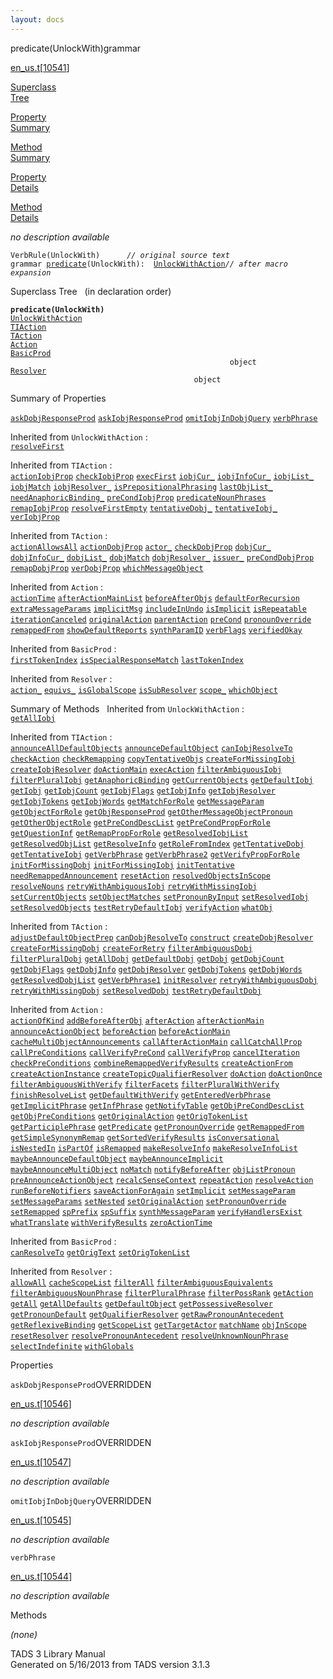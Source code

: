 ```yaml
---
layout: docs
---
```

<span class="title">predicate(UnlockWith)</span><span class="type">grammar</span>

[en_us.t](../file/en_us.t.html)\[[10541](../source/en_us.t.html#10541)\]

[Superclass  
Tree](#_SuperClassTree_)

[Property  
Summary](#_PropSummary_)

[Method  
Summary](#_MethodSummary_)

[Property  
Details](#_Properties_)

[Method  
Details](#_Methods_)



*no description available*

`VerbRule(UnlockWith)      `*`// original source text`*  
`grammar `<span class="gramalt">[`predicate`](../object/predicate.html)`(UnlockWith)`</span>` :   `[`UnlockWithAction`](../object/UnlockWithAction.html)*`// after macro expansion`*



<span id="_SuperClassTree_"></span>



<span class="hdln">Superclass Tree</span>   (in declaration order)



**`predicate(UnlockWith)`**  
[`UnlockWithAction`](../object/UnlockWithAction.html)  
[`TIAction`](../object/TIAction.html)  
[`TAction`](../object/TAction.html)  
[`Action`](../object/Action.html)  
[`BasicProd`](../object/BasicProd.html)  
`                                                 object`  
[`Resolver`](../object/Resolver.html)  
`                                         object`  
<span id="_PropSummary_"></span>



<span class="hdln">Summary of Properties</span>  



[`askDobjResponseProd`](#askDobjResponseProd) [`askIobjResponseProd`](#askIobjResponseProd) [`omitIobjInDobjQuery`](#omitIobjInDobjQuery) [`verbPhrase`](#verbPhrase)

Inherited from `UnlockWithAction` :  
[`resolveFirst`](../object/UnlockWithAction.html#resolveFirst)

Inherited from `TIAction` :  
[`actionIobjProp`](../object/TIAction.html#actionIobjProp) [`checkIobjProp`](../object/TIAction.html#checkIobjProp) [`execFirst`](../object/TIAction.html#execFirst) [`iobjCur_`](../object/TIAction.html#iobjCur_) [`iobjInfoCur_`](../object/TIAction.html#iobjInfoCur_) [`iobjList_`](../object/TIAction.html#iobjList_) [`iobjMatch`](../object/TIAction.html#iobjMatch) [`iobjResolver_`](../object/TIAction.html#iobjResolver_) [`isPrepositionalPhrasing`](../object/TIAction.html#isPrepositionalPhrasing) [`lastObjList_`](../object/TIAction.html#lastObjList_) [`needAnaphoricBinding_`](../object/TIAction.html#needAnaphoricBinding_) [`preCondIobjProp`](../object/TIAction.html#preCondIobjProp) [`predicateNounPhrases`](../object/TIAction.html#predicateNounPhrases) [`remapIobjProp`](../object/TIAction.html#remapIobjProp) [`resolveFirstEmpty`](../object/TIAction.html#resolveFirstEmpty) [`tentativeDobj_`](../object/TIAction.html#tentativeDobj_) [`tentativeIobj_`](../object/TIAction.html#tentativeIobj_) [`verIobjProp`](../object/TIAction.html#verIobjProp)

Inherited from `TAction` :  
[`actionAllowsAll`](../object/TAction.html#actionAllowsAll) [`actionDobjProp`](../object/TAction.html#actionDobjProp) [`actor_`](../object/TAction.html#actor_) [`checkDobjProp`](../object/TAction.html#checkDobjProp) [`dobjCur_`](../object/TAction.html#dobjCur_) [`dobjInfoCur_`](../object/TAction.html#dobjInfoCur_) [`dobjList_`](../object/TAction.html#dobjList_) [`dobjMatch`](../object/TAction.html#dobjMatch) [`dobjResolver_`](../object/TAction.html#dobjResolver_) [`issuer_`](../object/TAction.html#issuer_) [`preCondDobjProp`](../object/TAction.html#preCondDobjProp) [`remapDobjProp`](../object/TAction.html#remapDobjProp) [`verDobjProp`](../object/TAction.html#verDobjProp) [`whichMessageObject`](../object/TAction.html#whichMessageObject)

Inherited from `Action` :  
[`actionTime`](../object/Action.html#actionTime) [`afterActionMainList`](../object/Action.html#afterActionMainList) [`beforeAfterObjs`](../object/Action.html#beforeAfterObjs) [`defaultForRecursion`](../object/Action.html#defaultForRecursion) [`extraMessageParams`](../object/Action.html#extraMessageParams) [`implicitMsg`](../object/Action.html#implicitMsg) [`includeInUndo`](../object/Action.html#includeInUndo) [`isImplicit`](../object/Action.html#isImplicit) [`isRepeatable`](../object/Action.html#isRepeatable) [`iterationCanceled`](../object/Action.html#iterationCanceled) [`originalAction`](../object/Action.html#originalAction) [`parentAction`](../object/Action.html#parentAction) [`preCond`](../object/Action.html#preCond) [`pronounOverride`](../object/Action.html#pronounOverride) [`remappedFrom`](../object/Action.html#remappedFrom) [`showDefaultReports`](../object/Action.html#showDefaultReports) [`synthParamID`](../object/Action.html#synthParamID) [`verbFlags`](../object/Action.html#verbFlags) [`verifiedOkay`](../object/Action.html#verifiedOkay)

Inherited from `BasicProd` :  
[`firstTokenIndex`](../object/BasicProd.html#firstTokenIndex) [`isSpecialResponseMatch`](../object/BasicProd.html#isSpecialResponseMatch) [`lastTokenIndex`](../object/BasicProd.html#lastTokenIndex)

Inherited from `Resolver` :  
[`action_`](../object/Resolver.html#action_) [`equivs_`](../object/Resolver.html#equivs_) [`isGlobalScope`](../object/Resolver.html#isGlobalScope) [`isSubResolver`](../object/Resolver.html#isSubResolver) [`scope_`](../object/Resolver.html#scope_) [`whichObject`](../object/Resolver.html#whichObject)

<span id="_MethodSummary_"></span>



<span class="hdln">Summary of Methods</span>  
Inherited from `UnlockWithAction` :  
[`getAllIobj`](../object/UnlockWithAction.html#getAllIobj)

Inherited from `TIAction` :  
[`announceAllDefaultObjects`](../object/TIAction.html#announceAllDefaultObjects) [`announceDefaultObject`](../object/TIAction.html#announceDefaultObject) [`canIobjResolveTo`](../object/TIAction.html#canIobjResolveTo) [`checkAction`](../object/TIAction.html#checkAction) [`checkRemapping`](../object/TIAction.html#checkRemapping) [`copyTentativeObjs`](../object/TIAction.html#copyTentativeObjs) [`createForMissingIobj`](../object/TIAction.html#createForMissingIobj) [`createIobjResolver`](../object/TIAction.html#createIobjResolver) [`doActionMain`](../object/TIAction.html#doActionMain) [`execAction`](../object/TIAction.html#execAction) [`filterAmbiguousIobj`](../object/TIAction.html#filterAmbiguousIobj) [`filterPluralIobj`](../object/TIAction.html#filterPluralIobj) [`getAnaphoricBinding`](../object/TIAction.html#getAnaphoricBinding) [`getCurrentObjects`](../object/TIAction.html#getCurrentObjects) [`getDefaultIobj`](../object/TIAction.html#getDefaultIobj) [`getIobj`](../object/TIAction.html#getIobj) [`getIobjCount`](../object/TIAction.html#getIobjCount) [`getIobjFlags`](../object/TIAction.html#getIobjFlags) [`getIobjInfo`](../object/TIAction.html#getIobjInfo) [`getIobjResolver`](../object/TIAction.html#getIobjResolver) [`getIobjTokens`](../object/TIAction.html#getIobjTokens) [`getIobjWords`](../object/TIAction.html#getIobjWords) [`getMatchForRole`](../object/TIAction.html#getMatchForRole) [`getMessageParam`](../object/TIAction.html#getMessageParam) [`getObjectForRole`](../object/TIAction.html#getObjectForRole) [`getObjResponseProd`](../object/TIAction.html#getObjResponseProd) [`getOtherMessageObjectPronoun`](../object/TIAction.html#getOtherMessageObjectPronoun) [`getOtherObjectRole`](../object/TIAction.html#getOtherObjectRole) [`getPreCondDescList`](../object/TIAction.html#getPreCondDescList) [`getPreCondPropForRole`](../object/TIAction.html#getPreCondPropForRole) [`getQuestionInf`](../object/TIAction.html#getQuestionInf) [`getRemapPropForRole`](../object/TIAction.html#getRemapPropForRole) [`getResolvedIobjList`](../object/TIAction.html#getResolvedIobjList) [`getResolvedObjList`](../object/TIAction.html#getResolvedObjList) [`getResolveInfo`](../object/TIAction.html#getResolveInfo) [`getRoleFromIndex`](../object/TIAction.html#getRoleFromIndex) [`getTentativeDobj`](../object/TIAction.html#getTentativeDobj) [`getTentativeIobj`](../object/TIAction.html#getTentativeIobj) [`getVerbPhrase`](../object/TIAction.html#getVerbPhrase) [`getVerbPhrase2`](../object/TIAction.html#getVerbPhrase2) [`getVerifyPropForRole`](../object/TIAction.html#getVerifyPropForRole) [`initForMissingDobj`](../object/TIAction.html#initForMissingDobj) [`initForMissingIobj`](../object/TIAction.html#initForMissingIobj) [`initTentative`](../object/TIAction.html#initTentative) [`needRemappedAnnouncement`](../object/TIAction.html#needRemappedAnnouncement) [`resetAction`](../object/TIAction.html#resetAction) [`resolvedObjectsInScope`](../object/TIAction.html#resolvedObjectsInScope) [`resolveNouns`](../object/TIAction.html#resolveNouns) [`retryWithAmbiguousIobj`](../object/TIAction.html#retryWithAmbiguousIobj) [`retryWithMissingIobj`](../object/TIAction.html#retryWithMissingIobj) [`setCurrentObjects`](../object/TIAction.html#setCurrentObjects) [`setObjectMatches`](../object/TIAction.html#setObjectMatches) [`setPronounByInput`](../object/TIAction.html#setPronounByInput) [`setResolvedIobj`](../object/TIAction.html#setResolvedIobj) [`setResolvedObjects`](../object/TIAction.html#setResolvedObjects) [`testRetryDefaultIobj`](../object/TIAction.html#testRetryDefaultIobj) [`verifyAction`](../object/TIAction.html#verifyAction) [`whatObj`](../object/TIAction.html#whatObj)

Inherited from `TAction` :  
[`adjustDefaultObjectPrep`](../object/TAction.html#adjustDefaultObjectPrep) [`canDobjResolveTo`](../object/TAction.html#canDobjResolveTo) [`construct`](../object/TAction.html#construct) [`createDobjResolver`](../object/TAction.html#createDobjResolver) [`createForMissingDobj`](../object/TAction.html#createForMissingDobj) [`createForRetry`](../object/TAction.html#createForRetry) [`filterAmbiguousDobj`](../object/TAction.html#filterAmbiguousDobj) [`filterPluralDobj`](../object/TAction.html#filterPluralDobj) [`getAllDobj`](../object/TAction.html#getAllDobj) [`getDefaultDobj`](../object/TAction.html#getDefaultDobj) [`getDobj`](../object/TAction.html#getDobj) [`getDobjCount`](../object/TAction.html#getDobjCount) [`getDobjFlags`](../object/TAction.html#getDobjFlags) [`getDobjInfo`](../object/TAction.html#getDobjInfo) [`getDobjResolver`](../object/TAction.html#getDobjResolver) [`getDobjTokens`](../object/TAction.html#getDobjTokens) [`getDobjWords`](../object/TAction.html#getDobjWords) [`getResolvedDobjList`](../object/TAction.html#getResolvedDobjList) [`getVerbPhrase1`](../object/TAction.html#getVerbPhrase1) [`initResolver`](../object/TAction.html#initResolver) [`retryWithAmbiguousDobj`](../object/TAction.html#retryWithAmbiguousDobj) [`retryWithMissingDobj`](../object/TAction.html#retryWithMissingDobj) [`setResolvedDobj`](../object/TAction.html#setResolvedDobj) [`testRetryDefaultDobj`](../object/TAction.html#testRetryDefaultDobj)

Inherited from `Action` :  
[`actionOfKind`](../object/Action.html#actionOfKind) [`addBeforeAfterObj`](../object/Action.html#addBeforeAfterObj) [`afterAction`](../object/Action.html#afterAction) [`afterActionMain`](../object/Action.html#afterActionMain) [`announceActionObject`](../object/Action.html#announceActionObject) [`beforeAction`](../object/Action.html#beforeAction) [`beforeActionMain`](../object/Action.html#beforeActionMain) [`cacheMultiObjectAnnouncements`](../object/Action.html#cacheMultiObjectAnnouncements) [`callAfterActionMain`](../object/Action.html#callAfterActionMain) [`callCatchAllProp`](../object/Action.html#callCatchAllProp) [`callPreConditions`](../object/Action.html#callPreConditions) [`callVerifyPreCond`](../object/Action.html#callVerifyPreCond) [`callVerifyProp`](../object/Action.html#callVerifyProp) [`cancelIteration`](../object/Action.html#cancelIteration) [`checkPreConditions`](../object/Action.html#checkPreConditions) [`combineRemappedVerifyResults`](../object/Action.html#combineRemappedVerifyResults) [`createActionFrom`](../object/Action.html#createActionFrom) [`createActionInstance`](../object/Action.html#createActionInstance) [`createTopicQualifierResolver`](../object/Action.html#createTopicQualifierResolver) [`doAction`](../object/Action.html#doAction) [`doActionOnce`](../object/Action.html#doActionOnce) [`filterAmbiguousWithVerify`](../object/Action.html#filterAmbiguousWithVerify) [`filterFacets`](../object/Action.html#filterFacets) [`filterPluralWithVerify`](../object/Action.html#filterPluralWithVerify) [`finishResolveList`](../object/Action.html#finishResolveList) [`getDefaultWithVerify`](../object/Action.html#getDefaultWithVerify) [`getEnteredVerbPhrase`](../object/Action.html#getEnteredVerbPhrase) [`getImplicitPhrase`](../object/Action.html#getImplicitPhrase) [`getInfPhrase`](../object/Action.html#getInfPhrase) [`getNotifyTable`](../object/Action.html#getNotifyTable) [`getObjPreCondDescList`](../object/Action.html#getObjPreCondDescList) [`getObjPreConditions`](../object/Action.html#getObjPreConditions) [`getOriginalAction`](../object/Action.html#getOriginalAction) [`getOrigTokenList`](../object/Action.html#getOrigTokenList) [`getParticiplePhrase`](../object/Action.html#getParticiplePhrase) [`getPredicate`](../object/Action.html#getPredicate) [`getPronounOverride`](../object/Action.html#getPronounOverride) [`getRemappedFrom`](../object/Action.html#getRemappedFrom) [`getSimpleSynonymRemap`](../object/Action.html#getSimpleSynonymRemap) [`getSortedVerifyResults`](../object/Action.html#getSortedVerifyResults) [`isConversational`](../object/Action.html#isConversational) [`isNestedIn`](../object/Action.html#isNestedIn) [`isPartOf`](../object/Action.html#isPartOf) [`isRemapped`](../object/Action.html#isRemapped) [`makeResolveInfo`](../object/Action.html#makeResolveInfo) [`makeResolveInfoList`](../object/Action.html#makeResolveInfoList) [`maybeAnnounceDefaultObject`](../object/Action.html#maybeAnnounceDefaultObject) [`maybeAnnounceImplicit`](../object/Action.html#maybeAnnounceImplicit) [`maybeAnnounceMultiObject`](../object/Action.html#maybeAnnounceMultiObject) [`noMatch`](../object/Action.html#noMatch) [`notifyBeforeAfter`](../object/Action.html#notifyBeforeAfter) [`objListPronoun`](../object/Action.html#objListPronoun) [`preAnnounceActionObject`](../object/Action.html#preAnnounceActionObject) [`recalcSenseContext`](../object/Action.html#recalcSenseContext) [`repeatAction`](../object/Action.html#repeatAction) [`resolveAction`](../object/Action.html#resolveAction) [`runBeforeNotifiers`](../object/Action.html#runBeforeNotifiers) [`saveActionForAgain`](../object/Action.html#saveActionForAgain) [`setImplicit`](../object/Action.html#setImplicit) [`setMessageParam`](../object/Action.html#setMessageParam) [`setMessageParams`](../object/Action.html#setMessageParams) [`setNested`](../object/Action.html#setNested) [`setOriginalAction`](../object/Action.html#setOriginalAction) [`setPronounOverride`](../object/Action.html#setPronounOverride) [`setRemapped`](../object/Action.html#setRemapped) [`spPrefix`](../object/Action.html#spPrefix) [`spSuffix`](../object/Action.html#spSuffix) [`synthMessageParam`](../object/Action.html#synthMessageParam) [`verifyHandlersExist`](../object/Action.html#verifyHandlersExist) [`whatTranslate`](../object/Action.html#whatTranslate) [`withVerifyResults`](../object/Action.html#withVerifyResults) [`zeroActionTime`](../object/Action.html#zeroActionTime)

Inherited from `BasicProd` :  
[`canResolveTo`](../object/BasicProd.html#canResolveTo) [`getOrigText`](../object/BasicProd.html#getOrigText) [`setOrigTokenList`](../object/BasicProd.html#setOrigTokenList)

Inherited from `Resolver` :  
[`allowAll`](../object/Resolver.html#allowAll) [`cacheScopeList`](../object/Resolver.html#cacheScopeList) [`filterAll`](../object/Resolver.html#filterAll) [`filterAmbiguousEquivalents`](../object/Resolver.html#filterAmbiguousEquivalents) [`filterAmbiguousNounPhrase`](../object/Resolver.html#filterAmbiguousNounPhrase) [`filterPluralPhrase`](../object/Resolver.html#filterPluralPhrase) [`filterPossRank`](../object/Resolver.html#filterPossRank) [`getAction`](../object/Resolver.html#getAction) [`getAll`](../object/Resolver.html#getAll) [`getAllDefaults`](../object/Resolver.html#getAllDefaults) [`getDefaultObject`](../object/Resolver.html#getDefaultObject) [`getPossessiveResolver`](../object/Resolver.html#getPossessiveResolver) [`getPronounDefault`](../object/Resolver.html#getPronounDefault) [`getQualifierResolver`](../object/Resolver.html#getQualifierResolver) [`getRawPronounAntecedent`](../object/Resolver.html#getRawPronounAntecedent) [`getReflexiveBinding`](../object/Resolver.html#getReflexiveBinding) [`getScopeList`](../object/Resolver.html#getScopeList) [`getTargetActor`](../object/Resolver.html#getTargetActor) [`matchName`](../object/Resolver.html#matchName) [`objInScope`](../object/Resolver.html#objInScope) [`resetResolver`](../object/Resolver.html#resetResolver) [`resolvePronounAntecedent`](../object/Resolver.html#resolvePronounAntecedent) [`resolveUnknownNounPhrase`](../object/Resolver.html#resolveUnknownNounPhrase) [`selectIndefinite`](../object/Resolver.html#selectIndefinite) [`withGlobals`](../object/Resolver.html#withGlobals)

<span id="_Properties_"></span>



<span class="hdln">Properties</span>  



<span id="askDobjResponseProd"></span>

`askDobjResponseProd`<span class="rem">OVERRIDDEN</span>

[en_us.t](../file/en_us.t.html)\[[10546](../source/en_us.t.html#10546)\]



*no description available*



<span id="askIobjResponseProd"></span>

`askIobjResponseProd`<span class="rem">OVERRIDDEN</span>

[en_us.t](../file/en_us.t.html)\[[10547](../source/en_us.t.html#10547)\]



*no description available*



<span id="omitIobjInDobjQuery"></span>

`omitIobjInDobjQuery`<span class="rem">OVERRIDDEN</span>

[en_us.t](../file/en_us.t.html)\[[10545](../source/en_us.t.html#10545)\]



*no description available*



<span id="verbPhrase"></span>

`verbPhrase`

[en_us.t](../file/en_us.t.html)\[[10544](../source/en_us.t.html#10544)\]



*no description available*



<span id="_Methods_"></span>



<span class="hdln">Methods</span>  



*(none)*



TADS 3 Library Manual  
Generated on 5/16/2013 from TADS version 3.1.3


